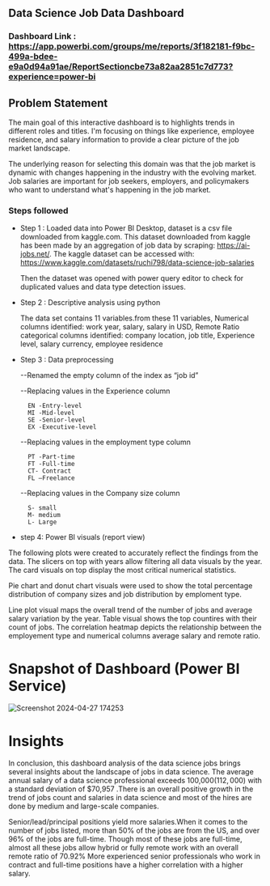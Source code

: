 ## Data Science Job Data Dashboard

### Dashboard Link : https://app.powerbi.com/groups/me/reports/3f182181-f9bc-499a-bdee-e9a0d94a91ae/ReportSectioncbe73a82aa2851c7d773?experience=power-bi    

## Problem Statement

The main goal of this interactive dashboard is to highlights trends in different roles and titles. I'm focusing on things like experience, employee residence, and salary information to provide a clear picture of the job market landscape.  

The underlying reason for selecting this domain was that the job market is dynamic with changes happening in the industry with the evolving market. Job salaries are important for job seekers, employers, and policymakers who want to understand what's happening in the job market.   



### Steps followed 

- Step 1 : Loaded data into Power BI Desktop, dataset is a csv file downloaded from kaggle.com. This dataset downloaded from kaggle has been made by an aggregation of job data by scraping: https://ai-jobs.net/.  The kaggle dataset can be accessed with: https://www.kaggle.com/datasets/ruchi798/data-science-job-salaries  

   Then the dataset was opened with power query editor to check for duplicated values and data type detection issues. 

- Step 2 : Descriptive analysis using python

  The data set contains 11 variables.from these  11 variables,
  Numerical columns identified: work year, salary, salary in USD, Remote Ratio
  categorical columns identified: company location, job title, Experience level, salary currency, employee residence 

- Step 3 : Data preprocessing

    --Renamed the empty column of the index as “job id” 

    --Replacing values  in the Experience column 

        EN -Entry-level
        MI -Mid-level
        SE -Senior-level
        EX -Executive-level  

    --Replacing values in the employment type column 

        PT -Part-time 
        FT -Full-time
        CT- Contract
        FL –Freelance  

    --Replacing values in the Company size column 

        S- small
        M- medium
        L- Large 

 
- step 4: Power BI visuals (report view) 

The following plots were created to accurately reflect the findings from the data. The slicers on top with years allow filtering all data visuals by the year. The card visuals on top display the most critical numerical statistics.

Pie chart and donut chart visuals were used to show the total percentage distribution of company sizes and job distribution by emploment type. 

Line plot visual maps the overall trend of the number of jobs and  average salary variation by the year. Table visual shows the top countires with their count of jobs. The correlation heatmap depicts the relationship between the employement type and numerical columns average salary and remote ratio. 



 

# Snapshot of Dashboard (Power BI Service)

![Screenshot 2024-04-27 174253](https://github.com/subhanu-dev/Data-Science-Job-Data-Analysis-Dashboard/assets/120291970/ab062cb4-a111-46e4-a059-2c103b60f0fe)
 
 

# Insights

In conclusion, this dashboard analysis of the data science jobs brings several insights about the landscape of jobs in data science. The average annual salary of a data science professional exceeds 100,000$(112,000$) with a standard deviation of $70,957 .There is an overall positive growth in the trend of jobs count and salaries in data science and most of the hires are done by medium and large-scale companies.

Senior/lead/principal positions yield more salaries.When it comes to the number of jobs listed, more than 50% of the jobs are from the US, and over 96% of the jobs are full-time. Though most of these jobs are full-time, almost all these jobs allow hybrid or fully remote work with an overall remote ratio of 70.92% More experienced senior professionals who work in contract and full-time positions have a higher correlation with a higher salary. 
